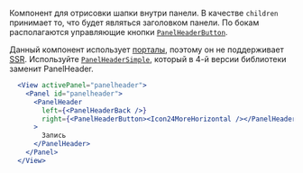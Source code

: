 Компонент для отрисовки шапки внутри панели. В качестве `children` принимает то, что будет являться заголовком панели.
По бокам располагаются управляющие кнопки [`PanelHeaderButton`](https://vkcom.github.io/vkui-styleguide/#!/PanelHeaderButton).

Данный компонент использует [порталы](https://ru.reactjs.org/docs/portals.html), поэтому он не поддерживает [SSR](https://vkcom.github.io/vkui-styleguide/#!/section-server-side-rendering).
Используйте [`PanelHeaderSimple`](https://vkcom.github.io/vkui-styleguide/#!/PanelHeaderSimple), который в 4-й версии
библиотеки заменит PanelHeader.

```jsx
  <View activePanel="panelheader">
    <Panel id="panelheader">
      <PanelHeader
        left={<PanelHeaderBack />}
        right={<PanelHeaderButton><Icon24MoreHorizontal /></PanelHeaderButton>}
      >
        Запись
      </PanelHeader>
    </Panel>
  </View>
```
